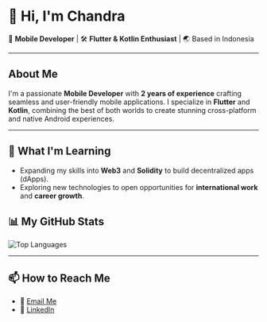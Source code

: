 # 👋 Hi, I'm Chandra 

🚀 **Mobile Developer** | 🛠 **Flutter & Kotlin Enthusiast** | 🌏 Based in Indonesia  

---

## About Me  

I'm a passionate **Mobile Developer** with **2 years of experience** crafting seamless and user-friendly mobile applications. I specialize in **Flutter** and **Kotlin**, combining the best of both worlds to create stunning cross-platform and native Android experiences.

---


## 🌱 What I'm Learning  
- Expanding my skills into **Web3** and **Solidity** to build decentralized apps (dApps).  
- Exploring new technologies to open opportunities for **international work** and **career growth**.  


## 📊 My GitHub Stats  

![Top Languages](https://github-readme-stats.vercel.app/api/top-langs/?username=Chndr-3&layout=compact&theme=radical)  

---

## 📫 How to Reach Me  
- 💌 [Email Me](mailto:chandrawjy391@gmail.com)  
- 💼 [LinkedIn](https://www.linkedin.com/in/chandra-wjy)  


